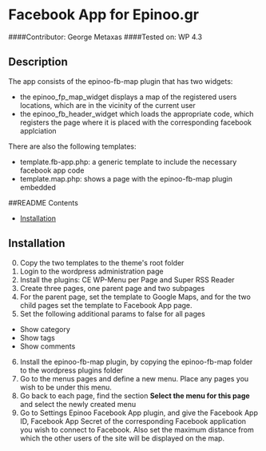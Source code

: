 # Facebook App for Epinoo.gr
####Contributor: George Metaxas
####Tested on: WP 4.3

## Description 

The app consists of the epinoo-fb-map plugin that has two widgets:
- the epinoo_fp_map_widget displays a map of the registered users locations, which are in the vicinity of the current user
- the epinoo_fb_header_widget which loads the appropriate code, which registers the page where it is placed with the corresponding facebook applciation

There are also the following templates: 
- template.fb-app.php: a generic template to include the necessary facebook app code
- template.map.php: shows a page with the epinoo-fb-map plugin embedded

##README Contents
* [Installation](#installation)

<a name="installation"></a>
## Installation

0. Copy the two templates to the theme's root folder
1. Login to the wordpress administration page
2. Install the plugins: CE WP-Menu per Page and Super RSS Reader 
3. Create three pages, one parent page and two subpages 
4. For the parent page, set the template to Google Maps, and for the two 
   child pages set the template to Facebook App page.
5. Set the following additional params to false for all pages
  * Show category
  * Show tags
  * Show  comments
6. Install the epinoo-fb-map plugin, by copying the epinoo-fb-map folder to the
   wordpress plugins folder
7. Go to the menus pages and define a new menu. Place any pages you wish 
   to be under this menu.
8. Go back to each page, find the section **Select the menu for this page**
   and select the newly created menu
9. Go to Settings Epinoo Facebook App plugin, and give the Facebook App ID, Facebook App Secret 
   of the corresponding Facebook application you wish to connect to Facebook. Also
   set the maximum distance from which the other users of the site will be displayed 
   on the map.
